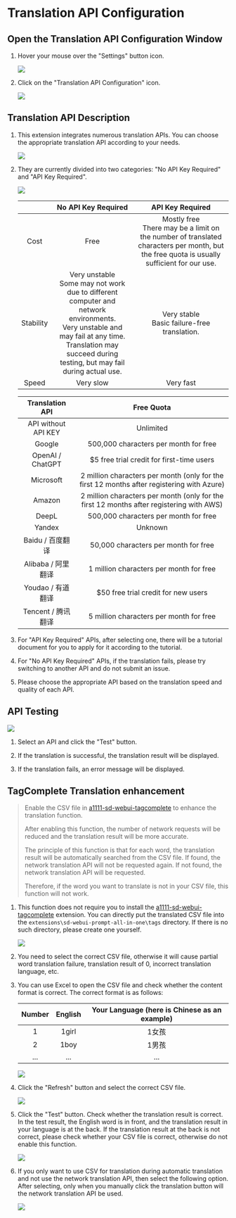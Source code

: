 # Translation API Configuration

## Open the Translation API Configuration Window

1. Hover your mouse over the "Settings" button icon.

    ![](./assets/images/TranslationApiConfiguration/api_btn.png)

2. Click on the "Translation API Configuration" icon.

    ![](./assets/images/TranslationApiConfiguration/api.png)

## Translation API Description

1. This extension integrates numerous translation APIs. You can choose the appropriate translation API according to your needs.

    ![](./assets/images/demo.translate_setting.gif)

2. They are currently divided into two categories: "No API Key Required" and "API Key Required".

    ![](./assets/images/TranslationApiConfiguration/api_list.png)

    |  | No API Key Required | API Key Required |
    | :---: | :---: | :---: |
    | Cost | Free | Mostly free<br/>There may be a limit on the number of translated characters per month, but the free quota is usually sufficient for our use. |
    | Stability | Very unstable<br/>Some may not work due to different computer and network environments.<br/>Very unstable and may fail at any time.<br/>Translation may succeed during testing, but may fail during actual use. | Very stable<br/>Basic failure-free translation. |
    | Speed | Very slow | Very fast |

   | Translation API | Free Quota |
      | :---: | :---: |
   | API without API KEY | Unlimited |
   | Google | 500,000 characters per month for free |
   | OpenAI / ChatGPT | $5 free trial credit for first-time users |
   | Microsoft | 2 million characters per month (only for the first 12 months after registering with Azure) |
   | Amazon | 2 million characters per month (only for the first 12 months after registering with AWS) |
   | DeepL | 500,000 characters per month for free |
   | Yandex | Unknown |
   | Baidu / 百度翻译 | 50,000 characters per month for free |
   | Alibaba / 阿里翻译 | 1 million characters per month for free |
   | Youdao / 有道翻译 | $50 free trial credit for new users |
   | Tencent / 腾讯翻译 | 5 million characters per month for free |

3. For "API Key Required" APIs, after selecting one, there will be a tutorial document for you to apply for it according to the tutorial.

4. For "No API Key Required" APIs, if the translation fails, please try switching to another API and do not submit an issue.

5. Please choose the appropriate API based on the translation speed and quality of each API.

## API Testing

![](./assets/images/TranslationApiConfiguration/test.png)

1. Select an API and click the "Test" button.

2. If the translation is successful, the translation result will be displayed.

3. If the translation fails, an error message will be displayed.

## TagComplete Translation enhancement

> Enable the CSV file in [a1111-sd-webui-tagcomplete](https://github.com/DominikDoom/a1111-sd-webui-tagcomplete) to enhance the translation function.
>
> After enabling this function, the number of network requests will be reduced and the translation result will be more accurate.
>
> The principle of this function is that for each word, the translation result will be automatically searched from the CSV file. If found, the network translation API will not be requested again. If not found, the network translation API will be requested.
>
> Therefore, if the word you want to translate is not in your CSV file, this function will not work.

1. This function does not require you to install the [a1111-sd-webui-tagcomplete](https://github.com/DominikDoom/a1111-sd-webui-tagcomplete) extension. You can directly put the translated CSV file into the `extensions\sd-webui-prompt-all-in-one\tags` directory. If there is no such directory, please create one yourself.

    ![](./assets/images/TranslationApiConfiguration/tags_dir.png)

2. You need to select the correct CSV file, otherwise it will cause partial word translation failure, translation result of 0, incorrect translation language, etc.

3. You can use Excel to open the CSV file and check whether the content format is correct. The correct format is as follows:

    | Number | English | Your Language (here is Chinese as an example) |
    | :---: | :---: | :---: |
    | 1 | 1girl | 1女孩 |
    | 2 | 1boy | 1男孩 |
    | ... | ... | ... |

    ![](./assets/images/TranslationApiConfiguration/csv.png)

4. Click the "Refresh" button and select the correct CSV file.

    ![](./assets/images/TranslationApiConfiguration/select_csv.png)

5. Click the "Test" button. Check whether the translation result is correct. In the test result, the English word is in front, and the translation result in your language is at the back. If the translation result at the back is not correct, please check whether your CSV file is correct, otherwise do not enable this function.

    ![](./assets/images/TranslationApiConfiguration/csv_test.png)

6. If you only want to use CSV for translation during automatic translation and not use the network translation API, then select the following option. After selecting, only when you manually click the translation button will the network translation API be used.

    ![](./assets/images/TranslationApiConfiguration/csv_only.png)